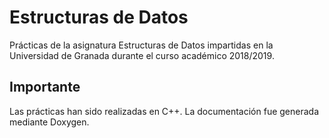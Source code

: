 # Estructuras de Datos
Prácticas de la asignatura Estructuras de Datos impartidas en la Universidad de Granada durante el curso académico 2018/2019.

## Importante
Las prácticas han sido realizadas en C++.
La documentación fue generada mediante Doxygen.
